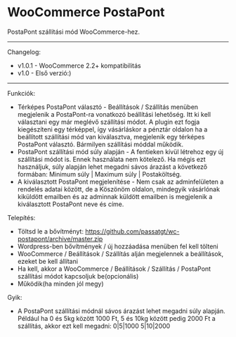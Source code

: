 WooCommerce PostaPont
===========

PostaPont szállítási mód WooCommerce-hez.

-----------------------
Changelog:
* v1.0.1 - WooCommerce 2.2+ kompatibilitás
* v1.0 - Első verzió:)

-----------------------
Funkciók:
* Térképes PostaPont választó - Beállítások / Szállítás menüben megjelenik a PostaPont-ra vonatkozó beállítási lehetőség. Itt ki kell választani egy már meglévő szállítási módot. A plugin ezt fogja kiegészíteni egy térképpel, így vásárláskor a pénztár oldalon ha a beállított szállítási mód van kiválasztva, megjelenik egy térképes PostaPont választó. Bármilyen szállítási móddal működik.
* PostaPont szállítási mód súly alapján - A fentieken kívül létrehoz egy új szállítási módot is. Ennek használata nem kötelező. Ha mégis ezt használjuk, súly alapján lehet megadni sávos árazást a következő formában: Minimum súly | Maximum súly | Postaköltség.
* A kiválasztott PostaPont megjelenítése - Nem csak az adminfelületen a rendelés adatai között, de a Köszönöm oldalon, mindegyik vásárlónak kiküldött emailben és az adminnak küldött emailben is megjelenik a kiválasztott PostaPont neve és címe.

Telepítés:
* Töltsd le a bővítményt:  https://github.com/passatgt/wc-postapont/archive/master.zip
* Wordpress-ben bővítmények / új hozzáadása menüben fel kell tölteni
* WooCommerce / Beállítások / Szállítás alján megjelennek a beállítások, ezeket be kell állítani
* Ha kell, akkor a WooCommerce / Beállítások / Szállítás / PostaPont szállítási módot kapcsoljuk be(opcionális)
* Működik(ha minden jól megy)

Gyik:
* A PostaPont szállítási módnál sávos árazást lehet megadni súly alapján. Például ha 0 és 5kg között 1000 Ft, 5 és 10kg között pedig 2000 Ft a szállítás, akkor ezt kell megadni:
0|5|1000
5|10|2000
